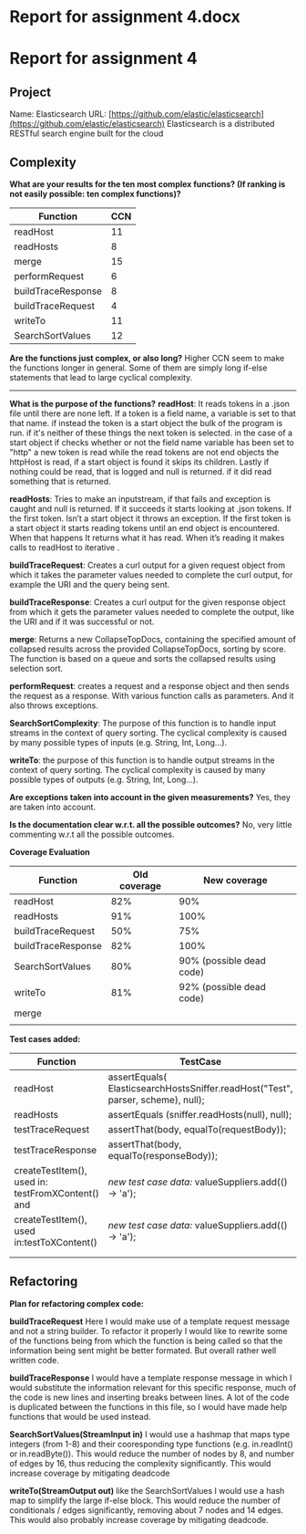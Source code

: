 # Report for assignment 4.docx

# **Report for assignment 4**
## **Project**

Name: Elasticsearch
URL: [https://github.com/elastic/elasticsearch](https://github.com/elastic/elasticsearch)
Elasticsearch is a distributed RESTful search engine built for the cloud

## **Complexity**

**What are your results for the ten most complex functions? (If ranking is not easily possible: ten complex functions)?**

| Function           | CCN |
| ------------------ | --- |
| readHost           | 11  |
| readHosts          | 8   |
| merge              | 15  |
| performRequest     | 6   |
| buildTraceResponse | 8   |
| buildTraceRequest  | 4   |
| writeTo            | 11  |
| SearchSortValues   | 12  |

**Are the functions just complex, or also long?**
Higher CCN seem to make the functions longer in general. Some of them are simply long if-else statements that lead to large cyclical complexity.

****
**What is the purpose of the functions?**
**readHost**: It reads tokens in a .json file until there are none left. If a token is a field name, a variable is set to that that name. if instead the token is a start object the bulk of the program is run. if it's neither of these things the next token is selected. in the case of a start object if checks whether or not the field name variable has been set to "http" a new token is read while the read tokens are not end objects the httpHost is read, if a start object is found it skips its children. Lastly if nothing could be read, that is logged and null is returned. if it did read something that is returned. 

**readHosts**: Tries to make an inputstream, if that fails and exception is caught and null is returned. If it succeeds it starts looking at .json tokens. If the first token. Isn’t a start object it throws an exception. If the first token is a start object it starts reading tokens until an end object is encountered. When that happens It returns what it has read. When it’s reading it makes calls to readHost to iterative .

**buildTraceRequest**:  Creates a curl output for a given request object from which it takes the 
parameter values needed to complete the curl output, for example the URI
and the query being sent.

**buildTraceResponse**: Creates a curl output for the given response object from which it gets the
parameter values needed to complete the output, like the URI and if it was
successful or not.

**merge**: Returns a new CollapseTopDocs, containing the specified amount of collapsed results across the provided CollapseTopDocs, sorting by score. The function is based on a queue and sorts the collapsed results using selection sort.

**performRequest**: creates a request and a response object and then sends the request as a response. With various function calls as parameters. And it also throws exceptions.

**SearchSortComplexity**: The purpose of this function is to handle input streams in the context of query sorting. The cyclical complexity is caused by many possible types of inputs (e.g. String, Int, Long…).

**writeTo**: the purpose of this function is to handle output streams in the context of query sorting. The cyclical complexity is caused by many possible types of outputs (e.g. String, Int, Long…).



**Are exceptions taken into account in the given measurements?**
Yes, they are taken into account.

**Is the documentation clear w.r.t. all the possible outcomes?**
No, very little commenting w.r.t all the possible outcomes.



**Coverage Evaluation**

| Function           | Old coverage | New coverage             |
| ------------------ | ------------ | ------------------------ |
| readHost           | 82%          | 90%                      |
| readHosts          | 91%          | 100%                     |
| buildTraceRequest  | 50%          | 75%                      |
| buildTraceResponse | 82%          | 100%                     |
| SearchSortValues   | 80%          | 90% (possible dead code) |
| writeTo            | 81%          | 92% (possible dead code) |
| merge              |              |                          |
|                    |              |                          |


**Test cases added:**

| Function                                          | TestCase                                                     |
| ------------------------------------------------- | ------------------------------------------------------------ |
| readHost                                          | assertEquals( ElasticsearchHostsSniffer.readHost("Test", parser, scheme), null); |
| readHosts                                         | assertEquals (sniffer.readHosts(null), null);                |
| testTraceRequest                                  | assertThat(body, equalTo(requestBody));                      |
| testTraceResponse                                 | assertThat(body, equalTo(responseBody));                     |
| createTestItem(), used in: testFromXContent() and | *new test case data:* valueSuppliers.add(() -> 'a');         |
| createTestItem(), used in:testToXContent()        | *new test case data:* valueSuppliers.add(() -> 'a');         |
|                                                   |                                                              |
|                                                   |                                                              |
## **Refactoring**

**Plan for refactoring complex code:**

**buildTraceRequest**
Here I would make use of a template request message and not a string builder. To refactor it properly I would like to rewrite some of the functions being from which the function is being called so that the information being sent might be better formated. But overall rather well written code.

**buildTraceResponse**
I would have a template response message in which I would substitute the information relevant for this specific response, much of the code is new lines and inserting breaks between lines. A lot of the code is duplicated between the functions in this file, so I would have made help functions that would be used instead.

**SearchSortValues(StreamInput in)**
I would use a hashmap that maps type integers (from 1-8) and their cooresponding type functions (e.g. in.readInt() or in.readByte()). This would reduce the number of nodes by 8, and number of edges by 16, thus reducing the complexity significantly. This would increase coverage by mitigating deadcode

**writeTo(StreamOutput out)**
like the SearchSortValues I would use a hash map to simplify the large if-else block. This would reduce the number of conditionals / edges significantly, removing about 7 nodes and 14 edges. This would also probably increase coverage by mitigating deadcode.




